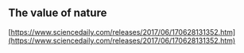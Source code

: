 ## The value of nature
  
  [https://www.sciencedaily.com/releases/2017/06/170628131352.htm](https://www.sciencedaily.com/releases/2017/06/170628131352.htm)